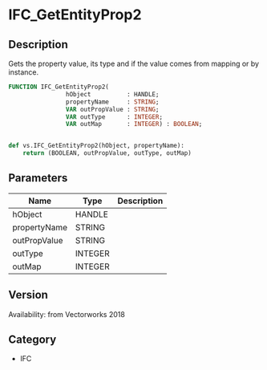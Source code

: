 # IFC_GetEntityProp2

## Description
Gets the property value, its type and if the value comes from mapping or by instance.

```pascal
FUNCTION IFC_GetEntityProp2(
				hObject          : HANDLE;
				propertyName     : STRING;
				VAR outPropValue : STRING;
				VAR outType      : INTEGER;
				VAR outMap       : INTEGER) : BOOLEAN;
```

```python

def vs.IFC_GetEntityProp2(hObject, propertyName):
    return (BOOLEAN, outPropValue, outType, outMap)
```

## Parameters
|Name|Type|Description|
|---|---|---|
|hObject|HANDLE||
|propertyName|STRING||
|outPropValue|STRING||
|outType|INTEGER||
|outMap|INTEGER||

## Version
Availability: from Vectorworks 2018
## Category
* IFC

